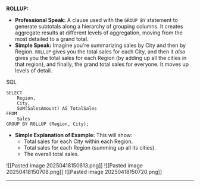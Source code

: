 **ROLLUP:**

- **Professional Speak:** A clause used with the `GROUP BY` statement to generate subtotals along a hierarchy of grouping columns. It creates aggregate results at different levels of aggregation, moving from the most detailed to a grand total.
- **Simple Speak:** Imagine you're summarizing sales by City and then by Region. `ROLLUP` gives you the total sales for each City, and then it _also_ gives you the total sales for each Region (by adding up all the cities in that region), and finally, the grand total sales for everyone. It moves up levels of detail.

SQL

```
SELECT
    Region,
    City,
    SUM(SalesAmount) AS TotalSales
FROM
    Sales
GROUP BY ROLLUP (Region, City);
```

- **Simple Explanation of Example:** This will show:
    - Total sales for each City within each Region.
    - Total sales for each Region (summing up all its cities).
    - The overall total sales.

![[Pasted image 20250418150613.png]]
![[Pasted image 20250418150708.png]]
![[Pasted image 20250418150720.png]]

---
